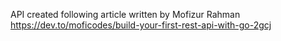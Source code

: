API created following article written by Mofizur Rahman
https://dev.to/moficodes/build-your-first-rest-api-with-go-2gcj
